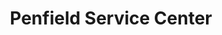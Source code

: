 ---
title: "Penfield Service Center"
url: /fairfield/penfield-service-center/
shop: Autowerkstatt
---